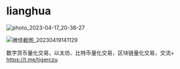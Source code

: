 # lianghua
![photo_2023-04-17_20-38-27](https://user-images.githubusercontent.com/121654454/232982219-04a9659b-a589-479f-af51-7dd66f8fb9bc.jpg)

![微信截图_20230419141129](https://user-images.githubusercontent.com/121654454/232982446-6622d916-f06f-4fb9-bfc8-6c535a7dfdfb.png)

数字货币量化交易，以太坊、比特币量化交易，区块链量化交易，交流+ https://t.me/tigerczu
